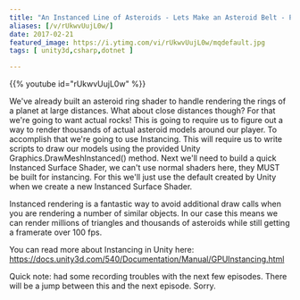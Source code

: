 ```yaml
---
title: "An Instanced Line of Asteroids - Lets Make an Asteroid Belt - Part 4"
aliases: [/v/rUkwvUujL0w/]
date: 2017-02-21
featured_image: https://i.ytimg.com/vi/rUkwvUujL0w/mqdefault.jpg
tags: [ unity3d,csharp,dotnet ]

---
```


{{% youtube id="rUkwvUujL0w" %}}

We've already built an asteroid ring shader to handle rendering the rings of a planet at large distances. What about close distances though? For that we're going to want actual rocks! This is going to require us to figure out a way to render thousands of actual asteroid models around our player. To accomplish that we're going to use Instancing. This will require us to write scripts to draw our models using the provided Unity Graphics.DrawMeshInstanced() method. Next we'll need to build a quick Instanced Surface Shader, we can't use normal shaders here, they MUST be built for instancing. For this we'll just use the default created by Unity when we create a new Instanced Surface Shader.

Instanced rendering is a fantastic way to avoid additional draw calls when you are rendering a number of similar objects. In our case this means we can render millions of triangles and thousands of asteroids while still getting a framerate over 100 fps.

You can read more about Instancing in Unity here: https://docs.unity3d.com/540/Documentation/Manual/GPUInstancing.html

Quick note: had some recording troubles with the next few episodes. There will be a jump between this and the next episode. Sorry.
